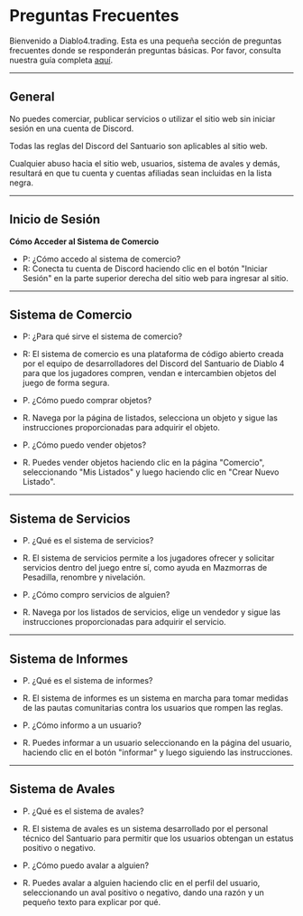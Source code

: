 # Preguntas Frecuentes

Bienvenido a Diablo4.trading. Esta es una pequeña sección de preguntas frecuentes donde se responderán preguntas básicas. Por favor, consulta nuestra guía completa [aquí](https://discord.com/invite/diablo4).

---

## General

No puedes comerciar, publicar servicios o utilizar el sitio web sin iniciar sesión en una cuenta de Discord.

Todas las reglas del Discord del Santuario son aplicables al sitio web.

Cualquier abuso hacia el sitio web, usuarios, sistema de avales y demás, resultará en que tu cuenta y cuentas afiliadas sean incluidas en la lista negra.

---

## Inicio de Sesión

**Cómo Acceder al Sistema de Comercio**
- P: ¿Cómo accedo al sistema de comercio?
- R: Conecta tu cuenta de Discord haciendo clic en el botón "Iniciar Sesión" en la parte superior derecha del sitio web para ingresar al sitio.

---

## Sistema de Comercio

- P: ¿Para qué sirve el sistema de comercio?
- R: El sistema de comercio es una plataforma de código abierto creada por el equipo de desarrolladores del Discord del Santuario de Diablo 4 para que los jugadores compren, vendan e intercambien objetos del juego de forma segura.

- P. ¿Cómo puedo comprar objetos?
- R. Navega por la página de listados, selecciona un objeto y sigue las instrucciones proporcionadas para adquirir el objeto.

- P. ¿Cómo puedo vender objetos?
- R. Puedes vender objetos haciendo clic en la página "Comercio", seleccionando "Mis Listados" y luego haciendo clic en "Crear Nuevo Listado".

---

## Sistema de Servicios

- P. ¿Qué es el sistema de servicios?
- R. El sistema de servicios permite a los jugadores ofrecer y solicitar servicios dentro del juego entre sí, como ayuda en Mazmorras de Pesadilla, renombre y nivelación.

- P. ¿Cómo compro servicios de alguien?
- R. Navega por los listados de servicios, elige un vendedor y sigue las instrucciones proporcionadas para adquirir el servicio.

---

## Sistema de Informes

- P. ¿Qué es el sistema de informes?
- R. El sistema de informes es un sistema en marcha para tomar medidas de las pautas comunitarias contra los usuarios que rompen las reglas.

- P. ¿Cómo informo a un usuario?
- R. Puedes informar a un usuario seleccionando en la página del usuario, haciendo clic en el botón "informar" y luego siguiendo las instrucciones.

---

## Sistema de Avales

- P. ¿Qué es el sistema de avales?
- R. El sistema de avales es un sistema desarrollado por el personal técnico del Santuario para permitir que los usuarios obtengan un estatus positivo o negativo.

- P. ¿Cómo puedo avalar a alguien?
- R. Puedes avalar a alguien haciendo clic en el perfil del usuario, seleccionando un aval positivo o negativo, dando una razón y un pequeño texto para explicar por qué.

